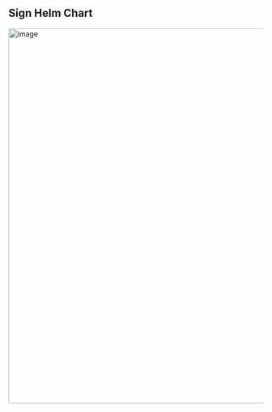 ## Sign Helm Chart

<img width="1151" height="741" alt="image" src="https://github.com/user-attachments/assets/8b1e4f6d-bf2e-4fec-99ea-e9e504a0bfb1" />
